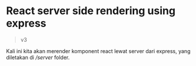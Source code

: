 # React server side rendering using express 
> v3

Kali ini kita akan merender komponent react lewat server dari express, yang diletakan di */server* folder.

